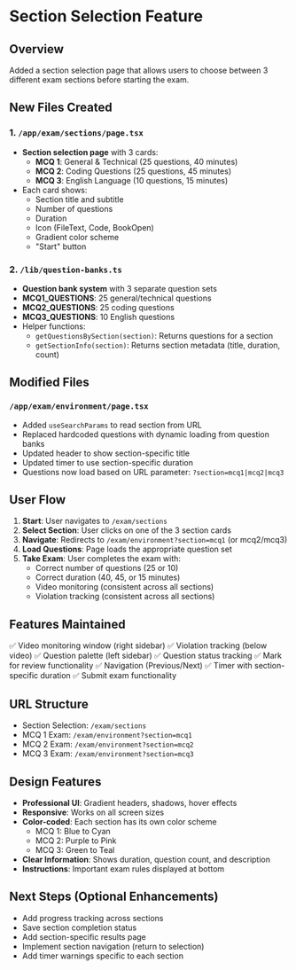 # Section Selection Feature

## Overview
Added a section selection page that allows users to choose between 3 different exam sections before starting the exam.

## New Files Created

### 1. `/app/exam/sections/page.tsx`
- **Section selection page** with 3 cards:
  - **MCQ 1**: General & Technical (25 questions, 40 minutes)
  - **MCQ 2**: Coding Questions (25 questions, 45 minutes)
  - **MCQ 3**: English Language (10 questions, 15 minutes)
- Each card shows:
  - Section title and subtitle
  - Number of questions
  - Duration
  - Icon (FileText, Code, BookOpen)
  - Gradient color scheme
  - "Start" button

### 2. `/lib/question-banks.ts`
- **Question bank system** with 3 separate question sets
- **MCQ1_QUESTIONS**: 25 general/technical questions
- **MCQ2_QUESTIONS**: 25 coding questions
- **MCQ3_QUESTIONS**: 10 English questions
- Helper functions:
  - `getQuestionsBySection(section)`: Returns questions for a section
  - `getSectionInfo(section)`: Returns section metadata (title, duration, count)

## Modified Files

### `/app/exam/environment/page.tsx`
- Added `useSearchParams` to read section from URL
- Replaced hardcoded questions with dynamic loading from question banks
- Updated header to show section-specific title
- Updated timer to use section-specific duration
- Questions now load based on URL parameter: `?section=mcq1|mcq2|mcq3`

## User Flow

1. **Start**: User navigates to `/exam/sections`
2. **Select Section**: User clicks on one of the 3 section cards
3. **Navigate**: Redirects to `/exam/environment?section=mcq1` (or mcq2/mcq3)
4. **Load Questions**: Page loads the appropriate question set
5. **Take Exam**: User completes the exam with:
   - Correct number of questions (25 or 10)
   - Correct duration (40, 45, or 15 minutes)
   - Video monitoring (consistent across all sections)
   - Violation tracking (consistent across all sections)

## Features Maintained

✅ Video monitoring window (right sidebar)
✅ Violation tracking (below video)
✅ Question palette (left sidebar)
✅ Question status tracking
✅ Mark for review functionality
✅ Navigation (Previous/Next)
✅ Timer with section-specific duration
✅ Submit exam functionality

## URL Structure

- Section Selection: `/exam/sections`
- MCQ 1 Exam: `/exam/environment?section=mcq1`
- MCQ 2 Exam: `/exam/environment?section=mcq2`
- MCQ 3 Exam: `/exam/environment?section=mcq3`

## Design Features

- **Professional UI**: Gradient headers, shadows, hover effects
- **Responsive**: Works on all screen sizes
- **Color-coded**: Each section has its own color scheme
  - MCQ 1: Blue to Cyan
  - MCQ 2: Purple to Pink
  - MCQ 3: Green to Teal
- **Clear Information**: Shows duration, question count, and description
- **Instructions**: Important exam rules displayed at bottom

## Next Steps (Optional Enhancements)

- Add progress tracking across sections
- Save section completion status
- Add section-specific results page
- Implement section navigation (return to selection)
- Add timer warnings specific to each section
